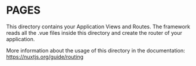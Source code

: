 # PAGES

This directory contains your Application Views and Routes.
The framework reads all the .vue files inside this directory and create the router of your application.

More information about the usage of this directory in the documentation:
https://nuxtjs.org/guide/routing